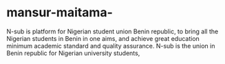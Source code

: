 # mansur-maitama-
N-sub is platform for Nigerian student union Benin republic, to bring all the Nigerian students in Benin in one aims, and achieve great education minimum academic standard and quality assurance. N-sub is the union in Benin republic for Nigerian university students, 
